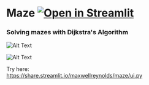 # Maze [![Open in Streamlit](https://static.streamlit.io/badges/streamlit_badge_black_white.svg)](https://share.streamlit.io/maxwellreynolds/maze/ui.py)
### Solving mazes with Dijkstra's Algorithm

![Alt Text](mazeui.png)

![Alt Text](mazeui2.png)


Try here:  
https://share.streamlit.io/maxwellreynolds/maze/ui.py
